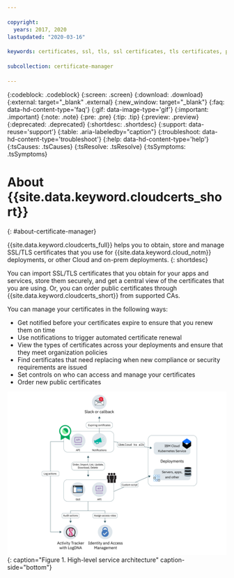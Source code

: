 ```yaml
---

copyright:
  years: 2017, 2020
lastupdated: "2020-03-16"

keywords: certificates, ssl, tls, ssl certificates, tls certificates, public certificates, security requirements, import certificate, cert, notified, manage certificates, automated renewal, availability

subcollection: certificate-manager

---
```


{:codeblock: .codeblock}
{:screen: .screen}
{:download: .download}
{:external: target="_blank" .external}
{:new_window: target="_blank"}
{:faq: data-hd-content-type='faq'}
{:gif: data-image-type='gif'}
{:important: .important}
{:note: .note}
{:pre: .pre}
{:tip: .tip}
{:preview: .preview}
{:deprecated: .deprecated}
{:shortdesc: .shortdesc}
{:support: data-reuse='support'}
{:table: .aria-labeledby="caption"}
{:troubleshoot: data-hd-content-type='troubleshoot'}
{:help: data-hd-content-type='help'}
{:tsCauses: .tsCauses}
{:tsResolve: .tsResolve}
{:tsSymptoms: .tsSymptoms}


# About {{site.data.keyword.cloudcerts_short}}
{: #about-certificate-manager}

{{site.data.keyword.cloudcerts_full}} helps you to obtain, store and manage SSL/TLS certificates that you use for {{site.data.keyword.cloud_notm}} deployments, or other Cloud and on-prem deployments.
{: shortdesc}

You can import SSL/TLS certificates that you obtain for your apps and services, store them securely, and get a central view of the certificates that you are using. Or, you can order public certificates through {{site.data.keyword.cloudcerts_short}} from supported CAs.

You can manage your certificates in the following ways:

* Get notified before your certificates expire to ensure that you renew them on time  
* Use notifications to trigger automated certificate renewal  
* View the types of certificates across your deployments and ensure that they meet organization policies  
* Find certificates that need replacing when new compliance or security requirements are issued  
* Set controls on who can access and manage your certificates
* Order new public certificates


![High-level service architecture diagram](images/high-level-architecture.png){: caption="Figure 1. High-level service architecture" caption-side="bottom"}